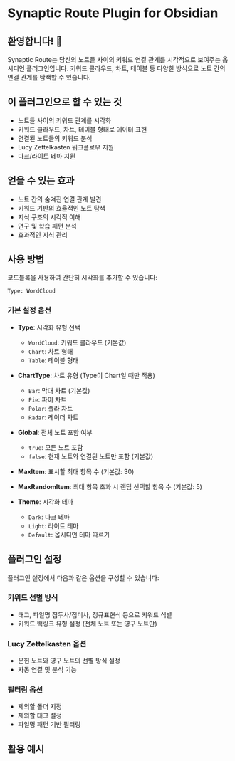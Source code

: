 # Synaptic Route Plugin for Obsidian

## 환영합니다! 👋

Synaptic Route는 당신의 노트들 사이의 키워드 연결 관계를 시각적으로 보여주는 옵시디언 플러그인입니다. 키워드 클라우드, 차트, 테이블 등 다양한 방식으로 노트 간의 연결 관계를 탐색할 수 있습니다.

## 이 플러그인으로 할 수 있는 것

- 노트들 사이의 키워드 관계를 시각화
- 키워드 클라우드, 차트, 테이블 형태로 데이터 표현
- 연결된 노트들의 키워드 분석
- Lucy Zettelkasten 워크플로우 지원
- 다크/라이트 테마 지원

## 얻을 수 있는 효과

- 노트 간의 숨겨진 연결 관계 발견
- 키워드 기반의 효율적인 노트 탐색
- 지식 구조의 시각적 이해
- 연구 및 학습 패턴 분석
- 효과적인 지식 관리

## 사용 방법

코드블록을 사용하여 간단히 시각화를 추가할 수 있습니다:

```SynapticRoute
Type: WordCloud
```

### 기본 설정 옵션

- **Type**: 시각화 유형 선택
  - `WordCloud`: 키워드 클라우드 (기본값)
  - `Chart`: 차트 형태
  - `Table`: 테이블 형태

- **ChartType**: 차트 유형 (Type이 Chart일 때만 적용)
  - `Bar`: 막대 차트 (기본값)
  - `Pie`: 파이 차트
  - `Polar`: 폴라 차트
  - `Radar`: 레이더 차트

- **Global**: 전체 노트 포함 여부
  - `true`: 모든 노트 포함
  - `false`: 현재 노트와 연결된 노트만 포함 (기본값)

- **MaxItem**: 표시할 최대 항목 수 (기본값: 30)

- **MaxRandomItem**: 최대 항목 초과 시 랜덤 선택할 항목 수 (기본값: 5)

- **Theme**: 시각화 테마
  - `Dark`: 다크 테마
  - `Light`: 라이트 테마
  - `Default`: 옵시디언 테마 따르기

## 플러그인 설정

플러그인 설정에서 다음과 같은 옵션을 구성할 수 있습니다:

### 키워드 선별 방식
- 태그, 파일명 접두사/접미사, 정규표현식 등으로 키워드 식별
- 키워드 백링크 유형 설정 (전체 노트 또는 영구 노트만)

### Lucy Zettelkasten 옵션
- 문헌 노트와 영구 노트의 선별 방식 설정
- 자동 연결 및 분석 기능

### 필터링 옵션
- 제외할 폴더 지정
- 제외할 태그 설정
- 파일명 패턴 기반 필터링

## 활용 예시

